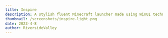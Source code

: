 ```yaml
---
title: Inspire
description: A stylish fluent Minecraft launcher made using WinUI technologies in the fast C# language really pushes the boundary of the platform. A true compliment to any gamer's setup.
thumbnail: /screenshots/inspire-light.png
date: 2023-4-8
author: RiversideValley
---
```



